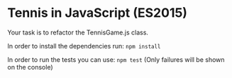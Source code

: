 # Tennis in JavaScript (ES2015)

Your task is to refactor the TennisGame.js class.

In order to install the dependencies run:
`npm install`

In order to run the tests you can use:
`npm test`
(Only failures will be shown on the console)

